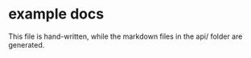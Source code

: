 # example docs

This file is hand-written, while the markdown files in the api/ folder are generated.
